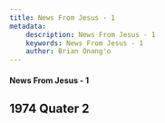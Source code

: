```yaml
---
title: News From Jesus - 1
metadata:
    description: News From Jesus - 1
    keywords: News From Jesus - 1
    author: Brian Onang'o
---
```


#### News From Jesus - 1

## 1974 Quater 2
